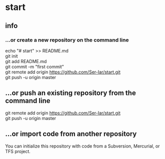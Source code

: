 # start

## info
### …or create a new repository on the command line  
echo "# start" >> README.md  
git init  
git add README.md  
git commit -m "first commit"  
git remote add origin https://github.com/Ser-Iar/start.git  
git push -u origin master  
                
## …or push an existing repository from the command line  
git remote add origin https://github.com/Ser-Iar/start.git  
git push -u origin master  
## …or import code from another repository  
You can initialize this repository with code from a Subversion, Mercurial, or TFS project.  
